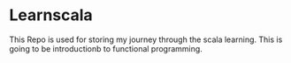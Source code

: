 # Learnscala
This Repo is used for storing my journey through the scala learning.
This is going to be introductionb to functional programming.
